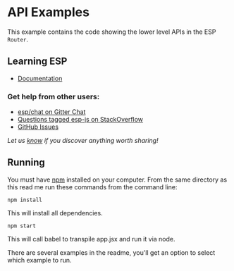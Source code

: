 # API Examples

This example contains the code showing the lower level APIs in the ESP `Router`.

## Learning ESP

- [Documentation](http://keithwoods.gitbooks.io/esp-js/content)

### Get help from other users:

- [esp/chat on Gitter Chat](https://gitter.im/esp/chat)
- [Questions tagged esp-js on StackOverflow](http://stackoverflow.com/questions/tagged/esp-js)
- [GitHub Issues](https://github.com/esp/esp-js/issues)

*Let us [know](https://github.com/esp/esp-js/issues) if you discover anything worth sharing!*


## Running

You must have [npm](https://www.npmjs.org/) installed on your computer.
From the same directory as this read me run these commands from the command line:

`npm install`

This will install all dependencies.

`npm start`

This will call babel to transpile app.jsx and run it via node.

There are several examples in the readme, you'll get an option to select which example to run.

